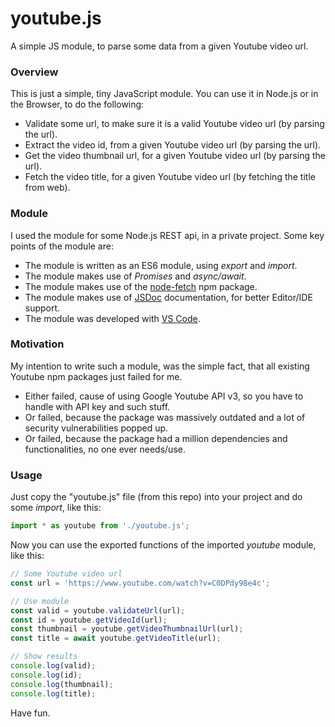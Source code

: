 # youtube.js
A simple JS module, to parse some data from a given Youtube video url.

### Overview
This is just a simple, tiny JavaScript module. You can use it in Node.js or in the Browser, to do the following:
- Validate some url, to make sure it is a valid Youtube video url (by parsing the url).
- Extract the video id, from a given Youtube video url (by parsing the url).
- Get the video thumbnail url, for a given Youtube video url (by parsing the url).
- Fetch the video title, for a given Youtube video url (by fetching the title from web).

### Module
I used the module for some Node.js REST api, in a private project. Some key points of the module are:
- The module is written as an ES6 module, using *export* and *import*.
- The module makes use of *Promises* and *async/await*.
- The module makes use of the [node-fetch](https://www.npmjs.com/package/node-fetch) npm package.
- The module makes use of [JSDoc](https://jsdoc.app) documentation, for better Editor/IDE support.
- The module was developed with [VS Code](https://code.visualstudio.com).

### Motivation
My intention to write such a module, was the simple fact, that all existing Youtube npm packages just failed for me.
- Either failed, cause of using Google Youtube API v3, so you have to handle with API key and such stuff.
- Or failed, because the package was massively outdated and a lot of security vulnerabilities popped up.
- Or failed, because the package had a million dependencies and functionalities, no one ever needs/use.

### Usage
Just copy the "youtube.js" file (from this repo) into your project and do some *import*, like this:

```javascript
import * as youtube from './youtube.js';
```
Now you can use the exported functions of the imported *youtube* module, like this:

```javascript
// Some Youtube video url
const url = 'https://www.youtube.com/watch?v=C0DPdy98e4c';

// Use module
const valid = youtube.validateUrl(url);
const id = youtube.getVideoId(url);
const thumbnail = youtube.getVideoThumbnailUrl(url);
const title = await youtube.getVideoTitle(url);

// Show results
console.log(valid);
console.log(id);
console.log(thumbnail);
console.log(title);
```
Have fun.
